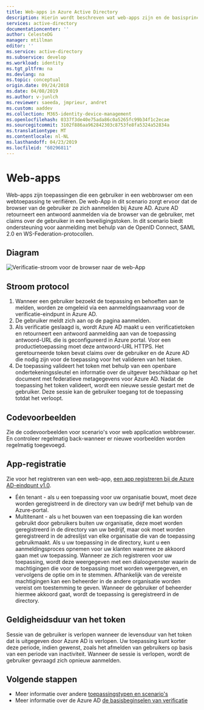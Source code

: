 ```yaml
---
title: Web-apps in Azure Active Directory
description: Hierin wordt beschreven wat web-apps zijn en de basisprincipes van stroom protocol, registratie en verlopen van het token voor dit apptype.
services: active-directory
documentationcenter: ''
author: CelesteDG
manager: mtillman
editor: ''
ms.service: active-directory
ms.subservice: develop
ms.workload: identity
ms.tgt_pltfrm: na
ms.devlang: na
ms.topic: conceptual
origin.date: 09/24/2018
ms.date: 04/08/2019
ms.author: v-junlch
ms.reviewer: saeeda, jmprieur, andret
ms.custom: aaddev
ms.collection: M365-identity-device-management
ms.openlocfilehash: 0337f3de40e75ada86c0a5265fc99b34f1c2ecae
ms.sourcegitcommit: 3102f886aa962842303c8753fe8fa5324a52834a
ms.translationtype: MT
ms.contentlocale: nl-NL
ms.lasthandoff: 04/23/2019
ms.locfileid: "60296811"
---
```

# <a name="web-apps"></a>Web-apps

Web-apps zijn toepassingen die een gebruiker in een webbrowser om een webtoepassing te verifiëren. De web-App in dit scenario zorgt ervoor dat de browser van de gebruiker ze zich aanmelden bij Azure AD. Azure AD retourneert een antwoord aanmelden via de browser van de gebruiker, met claims over de gebruiker in een beveiligingstoken. In dit scenario biedt ondersteuning voor aanmelding met behulp van de OpenID Connect, SAML 2.0 en WS-Federation-protocollen.

## <a name="diagram"></a>Diagram

![Verificatie-stroom voor de browser naar de web-App](./media/authentication-scenarios/web_browser_to_web_api.png)

## <a name="protocol-flow"></a>Stroom protocol

1. Wanneer een gebruiker bezoekt de toepassing en behoeften aan te melden, worden ze omgeleid via een aanmeldingsaanvraag voor de verificatie-eindpunt in Azure AD.
1. De gebruiker meldt zich aan op de pagina aanmelden.
1. Als verificatie geslaagd is, wordt Azure AD maakt u een verificatietoken en retourneert een antwoord aanmelding aan van de toepassing antwoord-URL die is geconfigureerd in Azure portal. Voor een productietoepassing moet deze antwoord-URL HTTPS. Het geretourneerde token bevat claims over de gebruiker en de Azure AD die nodig zijn voor de toepassing voor het valideren van het token.
1. De toepassing valideert het token met behulp van een openbare ondertekeningssleutel en informatie over de uitgever beschikbaar op het document met federatieve metagegevens voor Azure AD. Nadat de toepassing het token valideert, wordt een nieuwe sessie gestart met de gebruiker. Deze sessie kan de gebruiker toegang tot de toepassing totdat het verloopt.

## <a name="code-samples"></a>Codevoorbeelden

Zie de codevoorbeelden voor scenario's voor web application webbrowser. En controleer regelmatig back-wanneer er nieuwe voorbeelden worden regelmatig toegevoegd.

## <a name="app-registration"></a>App-registratie

Zie voor het registreren van een web-app, [een app registreren bij de Azure AD-eindpunt v1.0](quickstart-v1-add-azure-ad-app.md).

* Één tenant - als u een toepassing voor uw organisatie bouwt, moet deze worden geregistreerd in de directory van uw bedrijf met behulp van de Azure-portal.
* Multitenant - als u het bouwen van een toepassing die kan worden gebruikt door gebruikers buiten uw organisatie, deze moet worden geregistreerd in de directory van uw bedrijf, maar ook moet worden geregistreerd in de adreslijst van elke organisatie die van de toepassing gebruikmaakt. Als u uw toepassing in de directory, kunt u een aanmeldingsproces opnemen voor uw klanten waarmee ze akkoord gaan met uw toepassing. Wanneer ze zich registreren voor uw toepassing, wordt deze weergegeven met een dialoogvenster waarin de machtigingen die voor de toepassing moet worden weergegeven, en vervolgens de optie om in te stemmen. Afhankelijk van de vereiste machtigingen kan een beheerder in de andere organisatie worden vereist om toestemming te geven. Wanneer de gebruiker of beheerder hiermee akkoord gaat, wordt de toepassing is geregistreerd in de directory.

## <a name="token-expiration"></a>Geldigheidsduur van het token

Sessie van de gebruiker is verlopen wanneer de levensduur van het token dat is uitgegeven door Azure AD is verlopen. Uw toepassing kunt korter deze periode, indien gewenst, zoals het afmelden van gebruikers op basis van een periode van inactiviteit. Wanneer de sessie is verlopen, wordt de gebruiker gevraagd zich opnieuw aanmelden.

## <a name="next-steps"></a>Volgende stappen

* Meer informatie over andere [toepassingstypen en scenario's](app-types.md)
* Meer informatie over de Azure AD [de basisbeginselen van verificatie](authentication-scenarios.md)

<!-- Update_Description: wording update -->